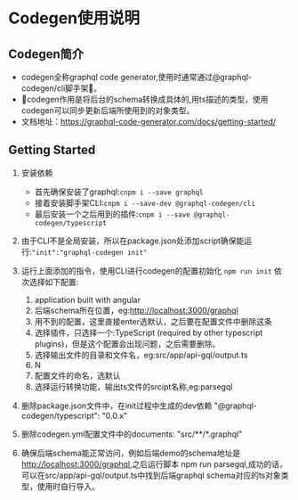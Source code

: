 # Codegen使用说明

## Codegen简介

- codegen全称graphql code generator,使用时通常通过@graphql-codegen/cli脚手架。
- codegen作用是将后台的schema转换成具体的,用ts描述的类型，使用codegen可以同步更新后端所使用到的对象类型。
- 文档地址：<https://graphql-code-generator.com/docs/getting-started/>

## Getting Started

1. 安装依赖

   - 首先确保安装了graphql:`cnpm i --save graphql`
   - 接着安装脚手架CLI:`cnpm i --save-dev @graphql-codegen/cli`
   - 最后安装一个之后用到的插件:`cnpm i --save @graphql-codegen/typescript`

2. 由于CLI不是全局安装，所以在package.json处添加script确保能运行:`"init":"graphql-codegen init"`

3. 运行上面添加的指令，使用CLI进行codegen的配置初始化
   `npm run init`
   依次选择如下配置:
     1. application built with angular
     2. 后端schema所在位置，eg:<http://localhost:3000/graphql>
     3. 用不到的配置，这里直接enter选默认，之后要在配置文件中删除这条
     4. 选择插件，只选择一个:TypeScript (required by other typescript plugins)，但是这个配置会出现问题，之后需要删除。
     5. 选择输出文件的目录和文件名，eg:src/app/api-gql/output.ts
     6. N
     7. 配置文件的命名，选默认
     8. 选择运行转换功能，输出ts文件的srcipt名称,eg:parsegql

4. 删除package.json文件中，在init过程中生成的dev依赖 "@graphql-codegen/typescript": "0.0.x"
5. 删除codegen.yml配置文件中的documents: "src/**/*.graphql"

6. 确保后端schema能正常访问，例如后端demo的schema地址是<http://localhost:3000/graphql>,之后运行脚本
npm run parsegql,成功的话，可以在src/app/api-gql/output.ts中找到后端graphql schema对应的ts对象类型，使用时自行导入。
